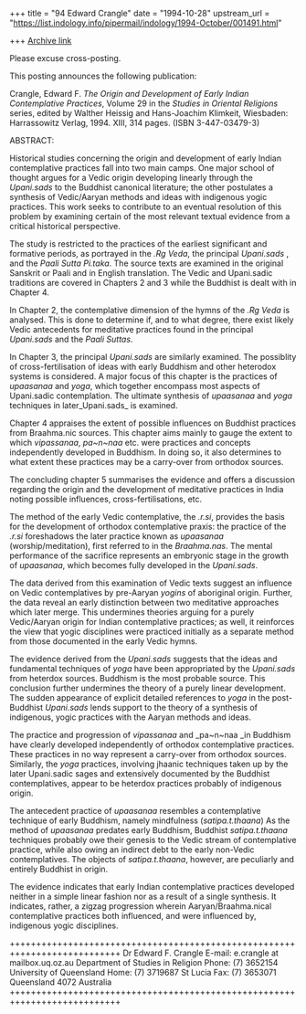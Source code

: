 +++
title = "94 Edward Crangle"
date = "1994-10-28"
upstream_url = "https://list.indology.info/pipermail/indology/1994-October/001491.html"

+++
[Archive link](https://list.indology.info/pipermail/indology/1994-October/001491.html)


Please excuse cross-posting.

This posting announces the following publication:

Crangle, Edward F. _The Origin and Development of Early Indian 
	Contemplative Practices_, Volume 29 in the _Studies in Oriental 
	Religions_ series, edited by Walther Heissig and Hans-Joachim 
	Klimkeit, Wiesbaden: Harrassowitz Verlag, 1994. XIII, 314 pages.
	(ISBN 3-447-03479-3)

ABSTRACT:

Historical studies concerning the origin and development of early Indian 
contemplative practices fall into two main camps. One major school of
thought argues for a Vedic origin developing linearly through the 
_Upani.sads_ to the Buddhist canonical literature; the other postulates a 
synthesis of Vedic/Aaryan methods and ideas with indigenous yogic
practices. This work seeks to contribute to an eventual resolution of this
problem by examining certain of the most relevant textual evidence from
a critical historical perspective.

The study is restricted to the practices of the earliest significant and
formative periods, as portrayed in the _.Rg Veda_, the principal
_Upani.sads_ , and the _Paali Sutta Pi.taka_. The source texts are 
examined in the original Sanskrit or Paali and in English translation. The
Vedic and Upani.sadic traditions are covered in Chapters 2 and 3 while 
the Buddhist is dealt with in Chapter 4.

In Chapter 2, the contemplative dimension of the hymns of the _.Rg 
Veda_ is analysed. This is done to determine if, and to what degree, 
there exist likely Vedic antecedents for meditative practices found in
the principal _Upani.sads_ and the _Paali Suttas_.

In Chapter 3, the principal _Upani.sads_ are similarly examined. The
possiblity of cross-fertilisation of ideas with early Buddhism and other
heterodox systems is considered. A major focus of this chapter is the
practices of _upaasanaa_ and _yoga_, which together encompass most
aspects of Upani.sadic contemplation. The ultimate synthesis of 
_upaasanaa_ and _yoga_ techniques in later_Upani.sads_ is examined.

Chapter 4 appraises the extent of possible influences on Buddhist
practices from Braahma.nic sources. This chapter aims mainly to gauge
the extent to which _vipassanaa_,  _pa~n~naa_ etc. were practices and
concepts independently developed in Buddhism. In doing so, it also
determines to what extent these practices may be a carry-over from
orthodox sources.

The concluding chapter 5 summarises the evidence and offers a 
discussion regarding the origin and the development of meditative
practices in India noting possible influences, cross-fertilisations, etc.

The method of the early Vedic contemplative, the _.r.si_, provides the
basis for the development of orthodox contemplative praxis: the practice
of the _.r.si_ foreshadows the later practice known as _upaasanaa_
(worship/meditation), first referred to in the _Braahma.nas_. The mental
performance of the sacrifice represents an embryonic stage in the 
growth of _upaasanaa_, which becomes fully developed in the 
_Upani.sads_.

The data derived from this examination of Vedic texts suggest an
influence on Vedic contemplatives by pre-Aaryan _yogins_ of aboriginal
origin. Further, the data reveal an early distinction between two
meditative approaches which later merge. This undermines theories
arguing for a purely Vedic/Aaryan origin for Indian contemplative
practices; as well, it reinforces the view that yogic disciplines were
practiced initially as a separate method from those documented in the
early Vedic hymns.

The evidence derived from the _Upani.sads_ suggests that the ideas and 
fundamental techniques of _yoga_ have been appropriated by the 
_Upani.sads_ from heterdox sources. Buddhism is the most probable 
source. This conclusion further undermines the theory of a purely linear 
development. The sudden appearance of explicit detailed references to 
_yoga_ in the post-Buddhist _Upani.sads_ lends support to the theory of 
a synthesis of indigenous, yogic practices with the Aaryan methods and 
ideas.

The practice and progression of _vipassanaa_ and _pa~n~naa _in 
Buddhism have clearly developed independently of orthodox 
contemplative practices. These practices in no way represent a
carry-over from orthodox sources. Similarly, the _yoga_ practices, 
involving jhaanic techniques taken up by the later Upani.sadic sages and 
extensively documented by the Buddhist contemplatives, appear to be heterdox 
practices probably of indigenous origin.

The antecedent practice of _upaasanaa_ resembles a contemplative 
technique of early Buddhism, namely mindfulness (_satipa.t.thaana_)
As the method of _upaasanaa_ predates early Buddhism, Buddhist 
_satipa.t.thaana_ techniques probably owe their genesis to the Vedic 
stream of contemplative practice, while also owing an indirect debt 
to the early non-Vedic contemplatives. The objects of 
_satipa.t.thaana_, however, are peculiarly and entirely Buddhist in 
origin.

The evidence indicates that early Indian contemplative practices 
developed neither in a simple linear fashion nor as a result of a single 
synthesis. It indicates, rather, a zigzag progression wherein 
Aaryan/Braahma.nical contemplative practices both influenced, and were 
influenced by, indigenous yogic disciplines.

+++++++++++++++++++++++++++++++++++++++++++++++++++++++++++++++++++++++++++
 Dr Edward F. Crangle			E-mail: e.crangle at mailbox.uq.oz.au
 Department of Studies in Religion	Phone:  (7) 3652154
 University of Queensland		Home:   (7) 3719687
 St Lucia				Fax:    (7) 3653071
 Queensland 4072
 Australia
+++++++++++++++++++++++++++++++++++++++++++++++++++++++++++++++++++++++++++







